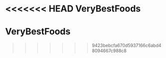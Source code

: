 <<<<<<< HEAD
VeryBestFoods
=======
# VeryBestFoods
>>>>>>> 9423bebcfa670d5937166c6abd48094667c988c8
